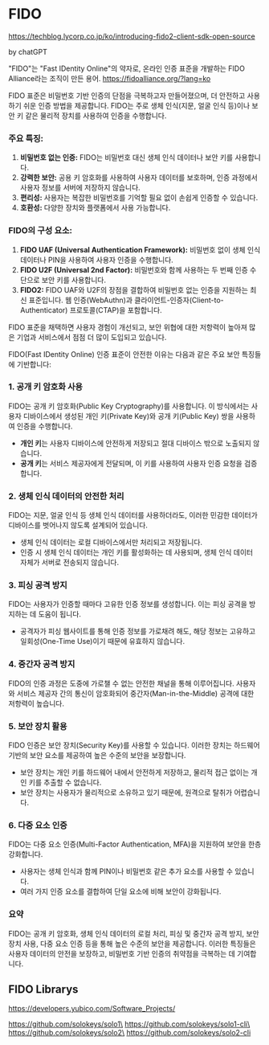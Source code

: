 # FIDO
https://techblog.lycorp.co.jp/ko/introducing-fido2-client-sdk-open-source  

by chatGPT

"FIDO"는 "Fast IDentity Online"의 약자로, 온라인 인증 표준을 개발하는 FIDO Alliance라는 조직이 만든 용어. https://fidoalliance.org/?lang=ko

 FIDO 표준은 비밀번호 기반 인증의 단점을 극복하고자 만들어졌으며, 더 안전하고 사용하기 쉬운 인증 방법을 제공합니다. FIDO는 주로 생체 인식(지문, 얼굴 인식 등)이나 보안 키 같은 물리적 장치를 사용하여 인증을 수행합니다.

### 주요 특징:
1. **비밀번호 없는 인증:** FIDO는 비밀번호 대신 생체 인식 데이터나 보안 키를 사용합니다.
2. **강력한 보안:** 공용 키 암호화를 사용하여 사용자 데이터를 보호하며, 인증 과정에서 사용자 정보를 서버에 저장하지 않습니다.
3. **편리성:** 사용자는 복잡한 비밀번호를 기억할 필요 없이 손쉽게 인증할 수 있습니다.
4. **호환성:** 다양한 장치와 플랫폼에서 사용 가능합니다.

### FIDO의 구성 요소:
1. **FIDO UAF (Universal Authentication Framework):** 비밀번호 없이 생체 인식 데이터나 PIN을 사용하여 사용자 인증을 수행합니다.
2. **FIDO U2F (Universal 2nd Factor):** 비밀번호와 함께 사용하는 두 번째 인증 수단으로 보안 키를 사용합니다.
3. **FIDO2:** FIDO UAF와 U2F의 장점을 결합하여 비밀번호 없는 인증을 지원하는 최신 표준입니다. 웹 인증(WebAuthn)과 클라이언트-인증자(Client-to-Authenticator) 프로토콜(CTAP)을 포함합니다.

FIDO 표준을 채택하면 사용자 경험이 개선되고, 보안 위협에 대한 저항력이 높아져 많은 기업과 서비스에서 점점 더 많이 도입되고 있습니다.

FIDO(Fast IDentity Online) 인증 표준이 안전한 이유는 다음과 같은 주요 보안 특징들에 기반합니다:

### 1. 공개 키 암호화 사용
FIDO는 공개 키 암호화(Public Key Cryptography)를 사용합니다. 이 방식에서는 사용자 디바이스에서 생성된 개인 키(Private Key)와 공개 키(Public Key) 쌍을 사용하여 인증을 수행합니다.
- **개인 키**는 사용자 디바이스에 안전하게 저장되고 절대 디바이스 밖으로 노출되지 않습니다.
- **공개 키**는 서비스 제공자에게 전달되며, 이 키를 사용하여 사용자 인증 요청을 검증합니다.

### 2. 생체 인식 데이터의 안전한 처리
FIDO는 지문, 얼굴 인식 등 생체 인식 데이터를 사용하더라도, 이러한 민감한 데이터가 디바이스를 벗어나지 않도록 설계되어 있습니다.
- 생체 인식 데이터는 로컬 디바이스에서만 처리되고 저장됩니다.
- 인증 시 생체 인식 데이터는 개인 키를 활성화하는 데 사용되며, 생체 인식 데이터 자체가 서버로 전송되지 않습니다.

### 3. 피싱 공격 방지
FIDO는 사용자가 인증할 때마다 고유한 인증 정보를 생성합니다. 이는 피싱 공격을 방지하는 데 도움이 됩니다.
- 공격자가 피싱 웹사이트를 통해 인증 정보를 가로채려 해도, 해당 정보는 고유하고 일회성(One-Time Use)이기 때문에 유효하지 않습니다.

### 4. 중간자 공격 방지
FIDO의 인증 과정은 도중에 가로챌 수 없는 안전한 채널을 통해 이루어집니다. 사용자와 서비스 제공자 간의 통신이 암호화되어 중간자(Man-in-the-Middle) 공격에 대한 저항력이 높습니다.

### 5. 보안 장치 활용
FIDO 인증은 보안 장치(Security Key)를 사용할 수 있습니다. 이러한 장치는 하드웨어 기반의 보안 요소를 제공하여 높은 수준의 보안을 보장합니다.
- 보안 장치는 개인 키를 하드웨어 내에서 안전하게 저장하고, 물리적 접근 없이는 개인 키를 추출할 수 없습니다.
- 보안 장치는 사용자가 물리적으로 소유하고 있기 때문에, 원격으로 탈취가 어렵습니다.

### 6. 다중 요소 인증
FIDO는 다중 요소 인증(Multi-Factor Authentication, MFA)을 지원하여 보안을 한층 강화합니다.
- 사용자는 생체 인식과 함께 PIN이나 비밀번호 같은 추가 요소를 사용할 수 있습니다.
- 여러 가지 인증 요소를 결합하여 단일 요소에 비해 보안이 강화됩니다.

### 요약
FIDO는 공개 키 암호화, 생체 인식 데이터의 로컬 처리, 피싱 및 중간자 공격 방지, 보안 장치 사용, 다중 요소 인증 등을 통해 높은 수준의 보안을 제공합니다. 이러한 특징들은 사용자 데이터의 안전을 보장하고, 비밀번호 기반 인증의 취약점을 극복하는 데 기여합니다.
## FIDO Librarys

https://developers.yubico.com/Software_Projects/

https://github.com/solokeys/solo1\
https://github.com/solokeys/solo1-cli\
https://github.com/solokeys/solo2\
https://github.com/solokeys/solo2-cli
